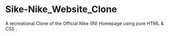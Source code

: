 # Sike-Nike_Website_Clone
A recreational Clone of the Official Nike (IN) Homepage using pure HTML &amp; CSS .
